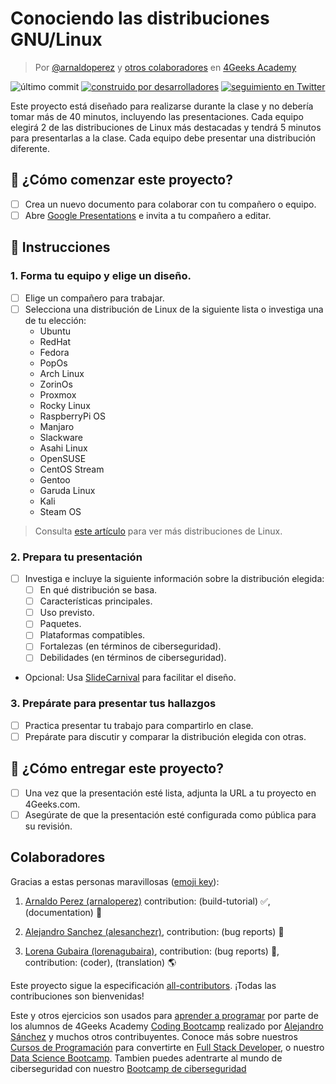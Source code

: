 <!-- hide -->
# Conociendo las distribuciones GNU/Linux

> Por [@arnaldoperez](https://github.com/arnaldoperez) y [otros colaboradores](https://github.com/4GeeksAcademy/gettintg-to-know-linux-distros/graphs/contributors) en [4Geeks Academy](https://4geeksacademy.co/)

![último commit](https://img.shields.io/github/last-commit/4geeksacademy/gettintg-to-know-linux-distros)
[![construido por desarrolladores](https://img.shields.io/badge/build_by-Developers-blue)](https://4geeks.com)
[![seguimiento en Twitter](https://img.shields.io/twitter/follow/4geeksacademy?style=social&logo=twitter)](https://twitter.com/4geeksacademy)

<!-- endhide -->

Este proyecto está diseñado para realizarse durante la clase y no debería tomar más de 40 minutos, incluyendo las presentaciones. Cada equipo elegirá 2 de las distribuciones de Linux más destacadas y tendrá 5 minutos para presentarlas a la clase. Cada equipo debe presentar una distribución diferente.

<onlyfor saas="true" withBanner="true">

## 🌱 ¿Cómo comenzar este proyecto?

- [ ] Crea un nuevo documento para colaborar con tu compañero o equipo.
- [ ] Abre [Google Presentations](https://workspace.google.com/products/slides/) e invita a tu compañero a editar.

</onlyfor>

## 📝 Instrucciones

### 1. Forma tu equipo y elige un diseño.

- [ ] Elige un compañero para trabajar.
- [ ] Selecciona una distribución de Linux de la siguiente lista o investiga una de tu elección:
    - Ubuntu
    - RedHat
    - Fedora
    - PopOs
    - Arch Linux
    - ZorinOs
    - Proxmox
    - Rocky Linux
    - RaspberryPi OS
    - Manjaro
    - Slackware
    - Asahi Linux
    - OpenSUSE
    - CentOS Stream
    - Gentoo
    - Garuda Linux
    - Kali
    - Steam OS
    
> Consulta [este artículo](https://en.wikipedia.org/wiki/List_of_Linux_distributions) para ver más distribuciones de Linux.

### 2. Prepara tu presentación

- [ ] Investiga e incluye la siguiente información sobre la distribución elegida:
    - [ ] En qué distribución se basa.
    - [ ] Características principales.
    - [ ] Uso previsto.
    - [ ] Paquetes.
    - [ ] Plataformas compatibles.
    - [ ] Fortalezas (en términos de ciberseguridad).
    - [ ] Debilidades (en términos de ciberseguridad).

- Opcional: Usa [SlideCarnival](https://www.slidescarnival.com/) para facilitar el diseño.

### 3. Prepárate para presentar tus hallazgos

- [ ] Practica presentar tu trabajo para compartirlo en clase.
- [ ] Prepárate para discutir y comparar la distribución elegida con otras.

## 🚛 ¿Cómo entregar este proyecto?

- [ ] Una vez que la presentación esté lista, adjunta la URL a tu proyecto en 4Geeks.com.
- [ ] Asegúrate de que la presentación esté configurada como pública para su revisión.

<!-- hide -->
## Colaboradores

Gracias a estas personas maravillosas ([emoji key](https://github.com/kentcdodds/all-contributors#emoji-key)):

1. [Arnaldo Perez (arnaloperez)](https://github.com/arnaloperez) contribution: (build-tutorial) ✅, (documentation) 📖
  
2. [Alejandro Sanchez (alesanchezr)](https://github.com/alesanchezr),  contribution: (bug reports) 🐛

3. [Lorena Gubaira (lorenagubaira)](https://github.com/lorenagubaira), contribution: (bug reports) 🐛, contribution: (coder), (translation) 🌎

Este proyecto sigue la especificación [all-contributors](https://github.com/kentcdodds/all-contributors). ¡Todas las contribuciones son bienvenidas!

Este y otros ejercicios son usados para [aprender a programar](https://4geeksacademy.com/es/aprender-a-programar/aprender-a-programar-desde-cero) por parte de los alumnos de 4Geeks Academy [Coding Bootcamp](https://4geeksacademy.com/us/coding-bootcamp) realizado por [Alejandro Sánchez](https://twitter.com/alesanchezr) y muchos otros contribuyentes. Conoce más sobre nuestros [Cursos de Programación](https://4geeksacademy.com/es/curso-de-programacion-desde-cero?lang=es) para convertirte en [Full Stack Developer](https://4geeksacademy.com/es/coding-bootcamps/desarrollador-full-stack/?lang=es), o nuestro [Data Science Bootcamp](https://4geeksacademy.com/es/coding-bootcamps/curso-datascience-machine-learning). Tambien puedes adentrarte al mundo de ciberseguridad con nuestro [Bootcamp de ciberseguridad](https://4geeksacademy.com/es/coding-bootcamps/curso-ciberseguridad)
<!-- endhide -->
